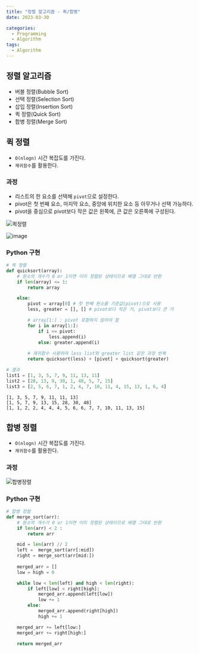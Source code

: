 ```yaml
---
title: "정렬 알고리즘 - 퀵/합병"
date: 2023-03-30

categories:
  - Programming
  - Algorithm
tags:
  - Algorithm  
---
```


## 정렬 알고리즘
- 버블 정렬(Bubble Sort)
- 선택 정렬(Selection Sort)
- 삽입 정렬(Insertion Sort)
- 퀵 정렬(Quick Sort)
- 합병 정렬(Merge Sort)

## 퀵 정렬
- `O(nlogn)` 시간 복잡도를 가진다.
- `재귀함수`를 활용한다.

### 과정
- 리스트의 한 요소를 선택해 `pivot`으로 설정한다.
- pivot은 첫 번째 요소, 마지막 요소, 중앙에 위치한 요소 등 아무거나 선택 가능하다.
- pivot을 중심으로 pivot보다 작은 값은 왼쪽에, 큰 값은 오른쪽에 구성된다.

![퀵정렬](https://user-images.githubusercontent.com/100760303/228723504-ae4eb9e9-6d20-4e80-8143-bce63d2f055d.gif)

![image](https://user-images.githubusercontent.com/100760303/228725253-6171b341-bd8e-4cc0-86fd-dbcacefd67f1.png)

### Python 구현
```python
# 퀵 정렬
def quicksort(array):
    # 원소의 개수가 0 or 1이면 이미 정렬된 상태이므로 배열 그대로 반환
    if len(array) <= 1:
        return array

    else:
        pivot = array[0] # 첫 번째 원소를 기준값(pivot)으로 사용
        less, greater = [], [] # pivot보다 작은 거, pivot보다 큰 거

        # array[1:] : pivot 포함하지 않아야 함
        for i in array[1:]:
            if i <= pivot:
                less.append(i)
            else: greater.append(i)
        
        # 재귀함수 사용하여 less list와 greater list 같은 과정 반복
        return quicksort(less) + [pivot] + quicksort(greater)
```
```python
# 결과
list1 = [1, 3, 5, 7, 9, 11, 13, 11]
list2 = [28, 13, 9, 30, 1, 48, 5, 7, 15]
list3 = [2, 5, 6, 7, 1, 2, 4, 7, 10, 11, 4, 15, 13, 1, 6, 4]
```
```
[1, 3, 5, 7, 9, 11, 11, 13]
[1, 5, 7, 9, 13, 15, 28, 30, 48]
[1, 1, 2, 2, 4, 4, 4, 5, 6, 6, 7, 7, 10, 11, 13, 15]
```

## 합병 정렬
- `O(nlogn)` 시간 복잡도를 가진다.
- `재귀함수`를 활용한다.

### 과정

![합병정렬](https://user-images.githubusercontent.com/100760303/228723552-1ba6981e-db81-4f06-a33e-4960b15b4c8e.gif)

### Python 구현
```python
# 합병 정렬
def merge_sort(arr):
    # 원소의 개수가 0 or 1이면 이미 정렬된 상태이므로 배열 그대로 반환
    if len(arr) < 2 :
        return arr

    mid = len(arr) // 2 
    left =  merge_sort(arr[:mid])
    right = merge_sort(arr[mid:])
    
    merged_arr = []
    low = high = 0

    while low < len(left) and high < len(right):
        if left[low] < right[high]:
            merged_arr.append(left[low])
            low += 1
        else:
            merged_arr.append(right[high])
            high += 1

    merged_arr += left[low:]
    merged_arr += right[high:]
    
    return merged_arr
```
